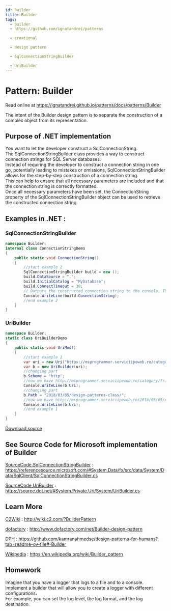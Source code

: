 ```yaml
---
id: Builder
title: Builder
tags:
  - Builder
  - https://github.com/ignatandrei/patterns

  - creational

  - design pattern

  - SqlConnectionStringBuilder

  - UriBuilder
---
```


# Pattern:  Builder

Read online at https://ignatandrei.github.io/patterns/docs/patterns/Builder

<!-- id : 1 -->
The intent of the Builder design pattern is to separate the construction of a complex object from its representation.    <br />

## Purpose of .NET implementation

You want to let the developer construct a SqlConnectionString.    <br />
The SqlConnectionStringBuilder class provides a way to construct connection strings for SQL Server databases.    <br />
Instead of requiring the developer to construct a connection string in one go, potentially leading to mistakes or omissions, SqlConnectionStringBuilder allows for the step-by-step construction of a connection string.    <br />
This can help to ensure that all necessary parameters are included and that the connection string is correctly formatted.    <br />
Once all necessary parameters have been set, the ConnectionString property of the SqlConnectionStringBuilder object can be used to retrieve the constructed connection string.    <br />

## Examples in .NET : 


###  SqlConnectionStringBuilder
```csharp showLineNumbers title="SqlConnectionStringBuilder example for Pattern Builder"
namespace Builder;
internal class ConnectionStringDemo
{
    public static void ConnectionString()
    {
        //start example 2
        SqlConnectionStringBuilder build = new ();
        build.DataSource = ".";
        build.InitialCatalog = "MyDatabase";
        build.ConnectTimeout = 30;
        // Outputs the constructed connection string to the console. This demonstrates the final product of the Builder pattern.
        Console.WriteLine(build.ConnectionString);
        //end example 2
    }
}

```


###  UriBuilder
```csharp showLineNumbers title="UriBuilder example for Pattern Builder"
namespace Builder;
static class UriBuilderDemo
{
    public static void UriMod()
    {
        //start example 1
        var uri = new Uri("https://msprogrammer.serviciipeweb.ro/category/friday-links/");
        var b = new UriBuilder(uri);
        //changing part
        b.Scheme = "http";
        //now we have http://msprogrammer.serviciipeweb.ro/category/friday-links/
        Console.WriteLine(b.Uri);
        //changing part
        b.Path = "2018/03/05/design-patterns-class/";
        //now we have http://msprogrammer.serviciipeweb.ro/2018/03/05/design-patterns-class/
        Console.WriteLine(b.Uri);
        //end example 1
    }
}

```

<!-- delete start -->
[Download source](/zipSourceCodes/builder.zip)
<!-- delete end -->


## See Source Code for Microsoft implementation of Builder


[SourceCode SqlConnectionStringBuilder](https://referencesource.microsoft.com/#System.Data/fx/src/data/System/Data/SqlClient/SqlConnectionStringBuilder.cs) : https://referencesource.microsoft.com/#System.Data/fx/src/data/System/Data/SqlClient/SqlConnectionStringBuilder.cs

[SourceCode UriBuilder](https://source.dot.net/#System.Private.Uri/System/UriBuilder.cs) : https://source.dot.net/#System.Private.Uri/System/UriBuilder.cs


## Learn More


[C2Wiki](http://wiki.c2.com/?BuilderPattern) : http://wiki.c2.com/?BuilderPattern   

[dofactory](http://www.dofactory.com/net/Builder-design-pattern) : http://www.dofactory.com/net/Builder-design-pattern   

[DPH](https://github.com/kamranahmedse/design-patterns-for-humans?tab=readme-ov-file#-Builder) : https://github.com/kamranahmedse/design-patterns-for-humans?tab=readme-ov-file#-Builder   

[Wikipedia](https://en.wikipedia.org/wiki/Builder_pattern) : https://en.wikipedia.org/wiki/Builder_pattern   


## Homework


Imagine that you have a logger that logs to a file and to a console.    <br />
Implement a builder that will allow you to create a logger with different configurations.    <br />
For example, you can set the log level, the log format, and the log destination.    <br />


